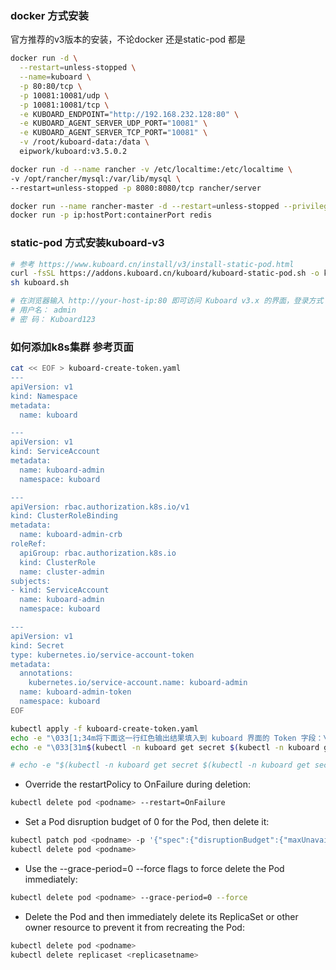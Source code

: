 ### docker 方式安装
官方推荐的v3版本的安装，不论docker 还是static-pod 都是
```bash
docker run -d \
  --restart=unless-stopped \
  --name=kuboard \
  -p 80:80/tcp \
  -p 10081:10081/udp \
  -p 10081:10081/tcp \
  -e KUBOARD_ENDPOINT="http://192.168.232.128:80" \
  -e KUBOARD_AGENT_SERVER_UDP_PORT="10081" \
  -e KUBOARD_AGENT_SERVER_TCP_PORT="10081" \
  -v /root/kuboard-data:/data \
  eipwork/kuboard:v3.5.0.2

docker run -d --name rancher -v /etc/localtime:/etc/localtime \
-v /opt/rancher/mysql:/var/lib/mysql \
--restart=unless-stopped -p 8080:8080/tcp rancher/server 

docker run --name rancher-master -d --restart=unless-stopped --privileged -p 8001:80 -p 443:443 rancher/rancher:stable
docker run -p ip:hostPort:containerPort redis
```

 ### static-pod 方式安装kuboard-v3
```bash
# 参考 https://www.kuboard.cn/install/v3/install-static-pod.html
curl -fsSL https://addons.kuboard.cn/kuboard/kuboard-static-pod.sh -o kuboard.sh
sh kuboard.sh

# 在浏览器输入 http://your-host-ip:80 即可访问 Kuboard v3.x 的界面，登录方式：
# 用户名： admin
# 密 码： Kuboard123
```

### 如何添加k8s集群 参考页面
```bash
cat << EOF > kuboard-create-token.yaml
---
apiVersion: v1
kind: Namespace
metadata:
  name: kuboard

---
apiVersion: v1
kind: ServiceAccount
metadata:
  name: kuboard-admin
  namespace: kuboard

---
apiVersion: rbac.authorization.k8s.io/v1
kind: ClusterRoleBinding
metadata:
  name: kuboard-admin-crb
roleRef:
  apiGroup: rbac.authorization.k8s.io
  kind: ClusterRole
  name: cluster-admin
subjects:
- kind: ServiceAccount
  name: kuboard-admin
  namespace: kuboard

---
apiVersion: v1
kind: Secret
type: kubernetes.io/service-account-token
metadata:
  annotations:
    kubernetes.io/service-account.name: kuboard-admin
  name: kuboard-admin-token
  namespace: kuboard
EOF

kubectl apply -f kuboard-create-token.yaml 
echo -e "\033[1;34m将下面这一行红色输出结果填入到 kuboard 界面的 Token 字段：\033[0m"
echo -e "\033[31m$(kubectl -n kuboard get secret $(kubectl -n kuboard get secret kuboard-admin-token | grep kuboard-admin-token | awk '{print $1}') -o go-template='{{.data.token}}' | base64 -d)\033[0m"

# echo -e "$(kubectl -n kuboard get secret $(kubectl -n kuboard get secret kuboard-admin-token | grep kuboard-admin-token | awk '{print $1}') -o go-template='{{.data.token}}' | base64 -d)"  # 这个是比较简洁的方式

```

- Override the restartPolicy to OnFailure during deletion:
```bash
kubectl delete pod <podname> --restart=OnFailure
```

- Set a Pod disruption budget of 0 for the Pod, then delete it:
```bash
kubectl patch pod <podname> -p '{"spec":{"disruptionBudget":{"maxUnavailable":0}}}'
kubectl delete pod <podname>
```
- Use the --grace-period=0 --force flags to force delete the Pod immediately:
```bash
kubectl delete pod <podname> --grace-period=0 --force
```
- Delete the Pod and then immediately delete its ReplicaSet or other owner resource to prevent it from recreating the Pod:
```bash
kubectl delete pod <podname>
kubectl delete replicaset <replicasetname> 
```